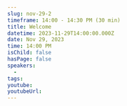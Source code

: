```yaml
---
slug: nov-29-2
timeframe: 14:00 - 14:30 PM (30 min)
title: Welcome
datetime: 2023-11-29T14:00:00.000Z
date: Nov 29, 2023
time: 14:00 PM
isChild: false
hasPage: false
speakers:
  -
tags:
youtube:
youtubeUrl:
---
```


